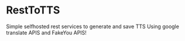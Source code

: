 # RestToTTS
Simple selfhosted rest services to generate and save TTS Using google translate APIS and FakeYou APIS! 
